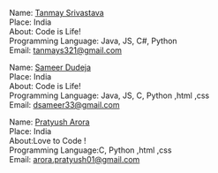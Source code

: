 Name: [Tanmay Srivastava](https://github.com/Tanmay17)<br/>
Place: India<br/>
About: Code is Life!<br/>
Programming Language: Java, JS, C#, Python<br/>
Email: tanmays321@gmail.com<br/>

Name: [Sameer Dudeja](https://github.com/sameer-dudeja)<br/>
Place: India<br/>
About: Code is Life!<br/>
Programming Language: Java, JS, C, Python ,html ,css<br/>
Email: dsameer33@gmail.com<br/>

Name: [Pratyush Arora](https://github.com/Oiklite01)<br/>
Place: India<br/>
About:Love to Code !<br/>
Programming Language:C, Python ,html ,css<br/>
Email: arora.pratyush01@gmail.com<br/>
	
